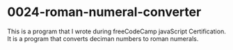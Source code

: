 # 0024-roman-numeral-converter

This is a program that I wrote during freeCodeCamp javaScript Certification.  
It is a program that converts deciman numbers to roman numerals.

